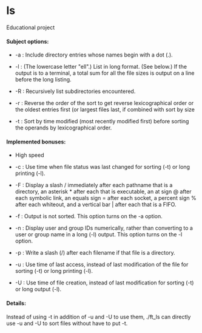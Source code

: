 # ls
Educational project

#### Subject options:

* -a : Include directory entries whose names begin with a dot (.).

* -l : (The lowercase letter "ell".)  List in long format.  (See below.)  If the output is
		to a terminal, a total sum for all the file sizes is output on a line before the long
		listing.

* -R : Recursively list subdirectories encountered.

* -r : Reverse the order of the sort to get reverse lexicographical order or the oldest
		entries first (or largest files last, if combined with sort by size

* -t : Sort by time modified (most recently modified first) before sorting the operands by
		lexicographical order.

#### Implemented bonuses:

* High speed

* -c : Use time when file status was last changed for sorting (-t) or long printing (-l).

* -F : Display a slash / immediately after each pathname that is a directory, an asterisk
		\* after each that is executable, an at sign @ after each symbolic link, an
		equals sign = after each socket, a percent sign % after each whiteout, and a
		vertical bar | after each that is a FIFO.

* -f : Output is not sorted.  This option turns on the -a option.

* -n : Display user and group IDs numerically, rather than converting to a user or group name
		in a long (-l) output.  This option turns on the -l option.

* -p : Write a slash (/) after each filename if that file is a directory.

* -u : Use time of last access, instead of last modification of the file for sorting (-t) or
		long printing (-l).

* -U : Use time of file creation, instead of last modification for sorting (-t) or long output
		(-l).

#### Details:

Instead of using -t in addition of -u and -U to use them, ./ft_ls can directly use -u and -U to sort files without have to put -t.

